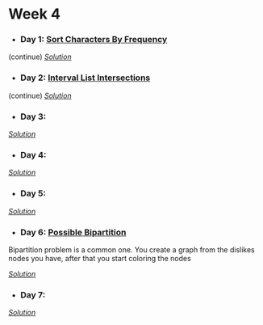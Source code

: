 # Week 4

* ### Day 1: [Sort Characters By Frequency](https://leetcode.com/explore/featured/card/may-leetcoding-challenge/537/week-4-may-22nd-may-28th/3337/)
(continue)
[*Solution*](sort_characters_by_frequency.c++)

* ### Day 2: [Interval List Intersections](https://leetcode.com/explore/featured/card/may-leetcoding-challenge/537/week-4-may-22nd-may-28th/3338/)
(continue)
[*Solution*](interval_list_intersection.c++)

* ### Day 3: []()

[*Solution*]()

* ### Day 4: []()

[*Solution*]()

* ### Day 5: []()

[*Solution*]()

* ### Day 6: [Possible Bipartition](https://leetcode.com/explore/featured/card/may-leetcoding-challenge/537/week-4-may-22nd-may-28th/3342/)
Bipartition problem is a common one. You create a graph from the dislikes nodes you have, after that you start coloring the nodes

[*Solution*](possible_bipartition.c++)

* ### Day 7: []()

[*Solution*]()
